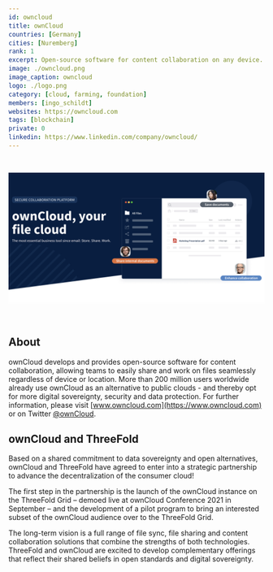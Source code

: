 ```yaml
---
id: owncloud
title: ownCloud
countries: [Germany]
cities: [Nuremberg]
rank: 1
excerpt: Open-source software for content collaboration on any device. Delivering digital sovereignty to over 200 million users.
image: ./owncloud.png
image_caption: owncloud
logo: ./logo.png
category: [cloud, farming, foundation]
members: [ingo_schildt]
websites: https://owncloud.com
tags: [blockchain]
private: 0
linkedin: https://www.linkedin.com/company/owncloud/
---
```


<br/>

![owncloud](./owncloud1.png)

<br/>

## About

ownCloud develops and provides open-source software for content collaboration, allowing teams to easily share and work on files seamlessly regardless of device or location. More than 200 million users worldwide already use ownCloud as an alternative to public clouds - and thereby opt for more digital sovereignty, security and data protection. For further information, please visit [www.owncloud.com](https://www.owncloud.com) or on Twitter [@ownCloud](https://twitter.com/ownCloud).

## ownCloud and ThreeFold

Based on a shared commitment to data sovereignty and open alternatives, ownCloud and ThreeFold have agreed to enter into a strategic partnership to advance the decentralization of the consumer cloud!

The first step in the partnership is the launch of the ownCloud instance on the ThreeFold Grid – demoed live at ownCloud Conference 2021 in September – and the development of  a pilot program to bring an interested subset of the ownCloud audience over to the ThreeFold Grid.

The long-term vision is a full range of file sync, file sharing and content collaboration solutions that combine the strengths of both technologies. ThreeFold and ownCloud are excited to develop complementary offerings that reflect their shared beliefs in open standards and digital sovereignty.